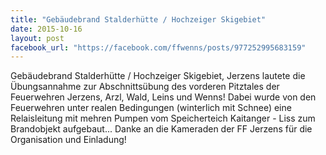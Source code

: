 ```yaml
---
title: "Gebäudebrand Stalderhütte / Hochzeiger Skigebiet"
date: 2015-10-16
layout: post
facebook_url: "https://facebook.com/ffwenns/posts/977252995683159"
---
```


Gebäudebrand Stalderhütte / Hochzeiger Skigebiet, Jerzens lautete die Übungsannahme zur Abschnittsübung des vorderen Pitztales der Feuerwehren Jerzens, Arzl, Wald, Leins und Wenns!
Dabei wurde von den Feuerwehren unter realen Bedingungen (winterlich mit Schnee) eine Relaisleitung mit mehren Pumpen vom Speicherteich Kaitanger - Liss zum Brandobjekt aufgebaut...
Danke an die Kameraden der FF Jerzens für die Organisation und Einladung! 
